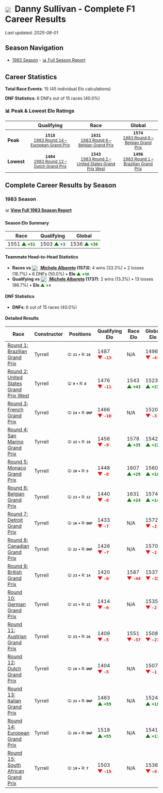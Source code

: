 # <img src="https://upload.wikimedia.org/wikipedia/commons/a/a4/Flag_of_the_United_States.svg" alt="United States" width="20" height="auto" style="vertical-align: middle; margin-right: 5px;" onerror="this.outerHTML='🇺🇸'; this.style.marginRight='5px';"/> Danny Sullivan - Complete F1 Career Results

*Last updated: 2025-08-01*

## Season Navigation

- [1983 Season](#1983-season) - [📊 Full Season Report](../seasons/1983-season-report)

## Career Statistics

**Total Race Events**: 15 (45 individual Elo calculations)

**DNF Statistics**: 6 DNFs out of 15 races (40.0%)

### 📊 Peak & Lowest Elo Ratings

| &nbsp; | Qualifying | Race | Global |
|-------|------------|------|--------|
| **Peak** | <center>**`1518`**<br/><small>[1983 Round 14 – European Grand Prix](../seasons/1983-season-report#round-14-european-grand-prix)</small></center> | <center>**`1631`**<br/><small>[1983 Round 6 – Belgian Grand Prix](../seasons/1983-season-report#round-6-belgian-grand-prix)</small></center> | <center>**`1574`**<br/><small>[1983 Round 6 – Belgian Grand Prix](../seasons/1983-season-report#round-6-belgian-grand-prix)</small></center> |
| **Lowest** | <center>**`1404`**<br/><small>[1983 Round 12 – Dutch Grand Prix](../seasons/1983-season-report#round-12-dutch-grand-prix)</small></center> | <center>**`1543`**<br/><small>[1983 Round 2 – United States Grand Prix West](../seasons/1983-season-report#round-2-united-states-grand-prix-west)</small></center> | <center>**`1496`**<br/><small>[1983 Round 1 – Brazilian Grand Prix](../seasons/1983-season-report#round-1-brazilian-grand-prix)</small></center> |


## Complete Career Results by Season

### 1983 Season

📊 **[View Full 1983 Season Report](../seasons/1983-season-report)**

#### Season Elo Summary

| Race | Qualifying | Global |
|------|------------|--------|
| 1551 **<span style="color: green;">▲&nbsp;`+51`</span>** | 1503 **<span style="color: green;">▲&nbsp;`+3`</span>** | 1536 **<span style="color: green;">▲&nbsp;`+36`</span>** |

#### Teammate Head-to-Head Statistics

- **Races vs [<img src="https://upload.wikimedia.org/wikipedia/commons/0/03/Flag_of_Italy.svg" alt="Italy" width="20" height="auto" style="vertical-align: middle; margin-right: 5px;" onerror="this.outerHTML='🇮🇹'; this.style.marginRight='5px';"/> Michele Alboreto](michele-alboreto) (1573)**: 4 wins (33.3%) • 2 losses (16.7%) • 6 DNFs (50.0%) • **Elo <span style="color: green;">▲&nbsp;+`50`</span>**
- **Qualifying vs [<img src="https://upload.wikimedia.org/wikipedia/commons/0/03/Flag_of_Italy.svg" alt="Italy" width="20" height="auto" style="vertical-align: middle; margin-right: 5px;" onerror="this.outerHTML='🇮🇹'; this.style.marginRight='5px';"/> Michele Alboreto](michele-alboreto) (1737)**: 2 wins (13.3%) • 13 losses (86.7%) • **Elo <span style="color: green;">▲&nbsp;+`4`</span>**

#### DNF Statistics

- **DNFs**: 6 out of 15 races (40.0%)

#### Detailed Results

| Race | Constructor | Positions | Qualifying Elo | Race Elo | Global Elo | Teammate |
|------|-------------|-----------|----------------|----------|------------|----------|
| [Round 1: Brazilian Grand Prix](../seasons/1983-season-report#round-1-brazilian-grand-prix) | Tyrrell | <small>Q:&nbsp;**`21`**&nbsp;•&nbsp;R:&nbsp;**`10`**</small> | 1487 **<span style="color: red;">▼&nbsp;`-13`</span>** | N/A | 1496 **<span style="color: red;">▼&nbsp;`-4`</span>** | [<img src="https://upload.wikimedia.org/wikipedia/commons/0/03/Flag_of_Italy.svg" alt="Italy" width="20" height="auto" style="vertical-align: middle; margin-right: 5px;" onerror="this.outerHTML='🇮🇹'; this.style.marginRight='5px';"/> Michele Alboreto](michele-alboreto)<br/><small>Q:&nbsp;**`11`**&nbsp;•&nbsp;R:&nbsp;**`DNF`**</small> |
| [Round 2: United States Grand Prix West](../seasons/1983-season-report#round-2-united-states-grand-prix-west) | Tyrrell | <small>Q:&nbsp;**`9`**&nbsp;•&nbsp;R:&nbsp;**`8`**</small> | 1476 **<span style="color: red;">▼&nbsp;`-11`</span>** | 1543 **<span style="color: green;">▲&nbsp;`+43`</span>** | 1523 **<span style="color: green;">▲&nbsp;`+27`</span>** | [<img src="https://upload.wikimedia.org/wikipedia/commons/0/03/Flag_of_Italy.svg" alt="Italy" width="20" height="auto" style="vertical-align: middle; margin-right: 5px;" onerror="this.outerHTML='🇮🇹'; this.style.marginRight='5px';"/> Michele Alboreto](michele-alboreto)<br/><small>Q:&nbsp;**`7`**&nbsp;•&nbsp;R:&nbsp;**`9`**</small> |
| [Round 3: French Grand Prix](../seasons/1983-season-report#round-3-french-grand-prix) | Tyrrell | <small>Q:&nbsp;**`24`**&nbsp;•&nbsp;R:&nbsp;**`DNF`**</small> | 1466 **<span style="color: red;">▼&nbsp;`-10`</span>** | N/A | 1520 **<span style="color: red;">▼&nbsp;`-3`</span>** | [<img src="https://upload.wikimedia.org/wikipedia/commons/0/03/Flag_of_Italy.svg" alt="Italy" width="20" height="auto" style="vertical-align: middle; margin-right: 5px;" onerror="this.outerHTML='🇮🇹'; this.style.marginRight='5px';"/> Michele Alboreto](michele-alboreto)<br/><small>Q:&nbsp;**`15`**&nbsp;•&nbsp;R:&nbsp;**`8`**</small> |
| [Round 4: San Marino Grand Prix](../seasons/1983-season-report#round-4-san-marino-grand-prix) | Tyrrell | <small>Q:&nbsp;**`22`**&nbsp;•&nbsp;R:&nbsp;**`18`**</small> | 1456 **<span style="color: red;">▼&nbsp;`-9`</span>** | 1578 **<span style="color: green;">▲&nbsp;`+35`</span>** | 1542 **<span style="color: green;">▲&nbsp;`+22`</span>** | [<img src="https://upload.wikimedia.org/wikipedia/commons/0/03/Flag_of_Italy.svg" alt="Italy" width="20" height="auto" style="vertical-align: middle; margin-right: 5px;" onerror="this.outerHTML='🇮🇹'; this.style.marginRight='5px';"/> Michele Alboreto](michele-alboreto)<br/><small>Q:&nbsp;**`13`**&nbsp;•&nbsp;R:&nbsp;**`24`**</small> |
| [Round 5: Monaco Grand Prix](../seasons/1983-season-report#round-5-monaco-grand-prix) | Tyrrell | <small>Q:&nbsp;**`20`**&nbsp;•&nbsp;R:&nbsp;**`5`**</small> | 1448 **<span style="color: red;">▼&nbsp;`-8`</span>** | 1607 **<span style="color: green;">▲&nbsp;`+29`</span>** | 1560 **<span style="color: green;">▲&nbsp;`+18`</span>** | [<img src="https://upload.wikimedia.org/wikipedia/commons/0/03/Flag_of_Italy.svg" alt="Italy" width="20" height="auto" style="vertical-align: middle; margin-right: 5px;" onerror="this.outerHTML='🇮🇹'; this.style.marginRight='5px';"/> Michele Alboreto](michele-alboreto)<br/><small>Q:&nbsp;**`11`**&nbsp;•&nbsp;R:&nbsp;**`19`**</small> |
| [Round 6: Belgian Grand Prix](../seasons/1983-season-report#round-6-belgian-grand-prix) | Tyrrell | <small>Q:&nbsp;**`23`**&nbsp;•&nbsp;R:&nbsp;**`12`**</small> | 1440 **<span style="color: red;">▼&nbsp;`-8`</span>** | 1631 **<span style="color: green;">▲&nbsp;`+24`</span>** | 1574 **<span style="color: green;">▲&nbsp;`+14`</span>** | [<img src="https://upload.wikimedia.org/wikipedia/commons/0/03/Flag_of_Italy.svg" alt="Italy" width="20" height="auto" style="vertical-align: middle; margin-right: 5px;" onerror="this.outerHTML='🇮🇹'; this.style.marginRight='5px';"/> Michele Alboreto](michele-alboreto)<br/><small>Q:&nbsp;**`17`**&nbsp;•&nbsp;R:&nbsp;**`14`**</small> |
| [Round 7: Detroit Grand Prix](../seasons/1983-season-report#round-7-detroit-grand-prix) | Tyrrell | <small>Q:&nbsp;**`16`**&nbsp;•&nbsp;R:&nbsp;**`DNF`**</small> | 1433 **<span style="color: red;">▼&nbsp;`-7`</span>** | N/A | 1572 **<span style="color: red;">▼&nbsp;`-2`</span>** | [<img src="https://upload.wikimedia.org/wikipedia/commons/0/03/Flag_of_Italy.svg" alt="Italy" width="20" height="auto" style="vertical-align: middle; margin-right: 5px;" onerror="this.outerHTML='🇮🇹'; this.style.marginRight='5px';"/> Michele Alboreto](michele-alboreto)<br/><small>Q:&nbsp;**`6`**&nbsp;•&nbsp;R:&nbsp;**`1`**</small> |
| [Round 8: Canadian Grand Prix](../seasons/1983-season-report#round-8-canadian-grand-prix) | Tyrrell | <small>Q:&nbsp;**`22`**&nbsp;•&nbsp;R:&nbsp;**`DNF`**</small> | 1426 **<span style="color: red;">▼&nbsp;`-7`</span>** | N/A | 1570 **<span style="color: red;">▼&nbsp;`-2`</span>** | [<img src="https://upload.wikimedia.org/wikipedia/commons/0/03/Flag_of_Italy.svg" alt="Italy" width="20" height="auto" style="vertical-align: middle; margin-right: 5px;" onerror="this.outerHTML='🇮🇹'; this.style.marginRight='5px';"/> Michele Alboreto](michele-alboreto)<br/><small>Q:&nbsp;**`17`**&nbsp;•&nbsp;R:&nbsp;**`8`**</small> |
| [Round 9: British Grand Prix](../seasons/1983-season-report#round-9-british-grand-prix) | Tyrrell | <small>Q:&nbsp;**`23`**&nbsp;•&nbsp;R:&nbsp;**`14`**</small> | 1420 **<span style="color: red;">▼&nbsp;`-6`</span>** | 1587 **<span style="color: red;">▼&nbsp;`-44`</span>** | 1537 **<span style="color: red;">▼&nbsp;`-33`</span>** | [<img src="https://upload.wikimedia.org/wikipedia/commons/0/03/Flag_of_Italy.svg" alt="Italy" width="20" height="auto" style="vertical-align: middle; margin-right: 5px;" onerror="this.outerHTML='🇮🇹'; this.style.marginRight='5px';"/> Michele Alboreto](michele-alboreto)<br/><small>Q:&nbsp;**`16`**&nbsp;•&nbsp;R:&nbsp;**`13`**</small> |
| [Round 10: German Grand Prix](../seasons/1983-season-report#round-10-german-grand-prix) | Tyrrell | <small>Q:&nbsp;**`21`**&nbsp;•&nbsp;R:&nbsp;**`12`**</small> | 1414 **<span style="color: red;">▼&nbsp;`-6`</span>** | N/A | 1535 **<span style="color: red;">▼&nbsp;`-2`</span>** | [<img src="https://upload.wikimedia.org/wikipedia/commons/0/03/Flag_of_Italy.svg" alt="Italy" width="20" height="auto" style="vertical-align: middle; margin-right: 5px;" onerror="this.outerHTML='🇮🇹'; this.style.marginRight='5px';"/> Michele Alboreto](michele-alboreto)<br/><small>Q:&nbsp;**`16`**&nbsp;•&nbsp;R:&nbsp;**`DNF`**</small> |
| [Round 11: Austrian Grand Prix](../seasons/1983-season-report#round-11-austrian-grand-prix) | Tyrrell | <small>Q:&nbsp;**`23`**&nbsp;•&nbsp;R:&nbsp;**`26`**</small> | 1409 **<span style="color: red;">▼&nbsp;`-5`</span>** | 1551 **<span style="color: red;">▼&nbsp;`-37`</span>** | 1508 **<span style="color: red;">▼&nbsp;`-27`</span>** | [<img src="https://upload.wikimedia.org/wikipedia/commons/0/03/Flag_of_Italy.svg" alt="Italy" width="20" height="auto" style="vertical-align: middle; margin-right: 5px;" onerror="this.outerHTML='🇮🇹'; this.style.marginRight='5px';"/> Michele Alboreto](michele-alboreto)<br/><small>Q:&nbsp;**`18`**&nbsp;•&nbsp;R:&nbsp;**`21`**</small> |
| [Round 12: Dutch Grand Prix](../seasons/1983-season-report#round-12-dutch-grand-prix) | Tyrrell | <small>Q:&nbsp;**`26`**&nbsp;•&nbsp;R:&nbsp;**`DNF`**</small> | 1404 **<span style="color: red;">▼&nbsp;`-5`</span>** | N/A | 1507 **<span style="color: red;">▼&nbsp;`-1`</span>** | [<img src="https://upload.wikimedia.org/wikipedia/commons/0/03/Flag_of_Italy.svg" alt="Italy" width="20" height="auto" style="vertical-align: middle; margin-right: 5px;" onerror="this.outerHTML='🇮🇹'; this.style.marginRight='5px';"/> Michele Alboreto](michele-alboreto)<br/><small>Q:&nbsp;**`18`**&nbsp;•&nbsp;R:&nbsp;**`6`**</small> |
| [Round 13: Italian Grand Prix](../seasons/1983-season-report#round-13-italian-grand-prix) | Tyrrell | <small>Q:&nbsp;**`22`**&nbsp;•&nbsp;R:&nbsp;**`DNF`**</small> | 1463 **<span style="color: green;">▲&nbsp;`+59`</span>** | N/A | 1524 **<span style="color: green;">▲&nbsp;`+18`</span>** | [<img src="https://upload.wikimedia.org/wikipedia/commons/0/03/Flag_of_Italy.svg" alt="Italy" width="20" height="auto" style="vertical-align: middle; margin-right: 5px;" onerror="this.outerHTML='🇮🇹'; this.style.marginRight='5px';"/> Michele Alboreto](michele-alboreto)<br/><small>Q:&nbsp;**`24`**&nbsp;•&nbsp;R:&nbsp;**`DNF`**</small> |
| [Round 14: European Grand Prix](../seasons/1983-season-report#round-14-european-grand-prix) | Tyrrell | <small>Q:&nbsp;**`20`**&nbsp;•&nbsp;R:&nbsp;**`DNF`**</small> | 1518 **<span style="color: green;">▲&nbsp;`+55`</span>** | N/A | 1541 **<span style="color: green;">▲&nbsp;`+17`</span>** | [<img src="https://upload.wikimedia.org/wikipedia/commons/0/03/Flag_of_Italy.svg" alt="Italy" width="20" height="auto" style="vertical-align: middle; margin-right: 5px;" onerror="this.outerHTML='🇮🇹'; this.style.marginRight='5px';"/> Michele Alboreto](michele-alboreto)<br/><small>Q:&nbsp;**`26`**&nbsp;•&nbsp;R:&nbsp;**`DNF`**</small> |
| [Round 15: South African Grand Prix](../seasons/1983-season-report#round-15-south-african-grand-prix) | Tyrrell | <small>Q:&nbsp;**`19`**&nbsp;•&nbsp;R:&nbsp;**`7`**</small> | 1503 **<span style="color: red;">▼&nbsp;`-15`</span>** | N/A | 1536 **<span style="color: red;">▼&nbsp;`-4`</span>** | [<img src="https://upload.wikimedia.org/wikipedia/commons/0/03/Flag_of_Italy.svg" alt="Italy" width="20" height="auto" style="vertical-align: middle; margin-right: 5px;" onerror="this.outerHTML='🇮🇹'; this.style.marginRight='5px';"/> Michele Alboreto](michele-alboreto)<br/><small>Q:&nbsp;**`18`**&nbsp;•&nbsp;R:&nbsp;**`DNF`**</small> |

